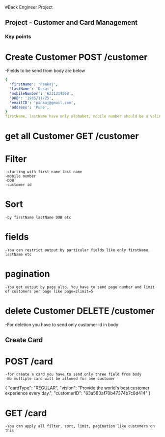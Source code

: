 #Back Engineer Project

## Project - Customer and Card Management

### Key points

# Create Customer POST /customer

-Fields to be send from body are below

```yaml
{
  'firstName': 'Pankaj',
  'lastName': 'Desai',
  'mobileNumber': '6221314568',
  'DOB': '1985/11/25',
  'emailID': 'pankaj@gmail.com',
  'address': 'Pune',
}
firstName, lastName have only alphabet, mobile number should be a valid indian number, DOB- YYYY/MM/DD, email ex abc@gmail.com, address could be long string

```

# get all Customer GET /customer

# Filter

    -starting with first name last name
    -mobile number
    -DOB
    -customer id

# Sort

    -by firstName lastName DOB etc

# fields

    -You can restrict output by particular fields like only firstName, lastName etc

# pagination

    -You get output by page also. You have to send page number and limit of customers per page like page=2limit=5

# delete Customer DELETE /customer

-For deletion you have to send only customer id in body

## Create Card

# POST /card

    -for create a card you have to send only three field from body
    -No multiple card will be allowed for one customer

{
"cardType": "REGULAR",
"vision": "Provide the world's best customer experience every day.",
"customerID": "63a580af70b47374b7c8d414"
}

# GET /card

    -You can apply all filter, sort, limit, pagination like customers on this
